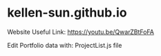 # kellen-sun.github.io
Website
Useful Link: https://youtu.be/QwarZBtFoFA

Edit Portfolio data with: ProjectList.js file